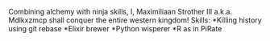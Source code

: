Combining alchemy with ninja skills, I, Maximiliaan Strother III a.k.a. Mdlkxzmcp shall conquer the entire western kingdom!
Skills:
*Killing history using git rebase
*Elixir brewer
*Python wisperer
*R as in PiRate
